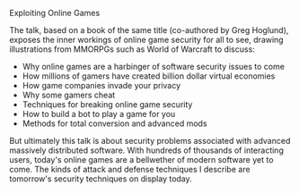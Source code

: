 Exploiting Online Games

The talk, based on a book of the same title (co-authored by Greg
Hoglund), exposes the inner workings of online game security for all to
see, drawing illustrations from MMORPGs such as World of Warcraft to
discuss:

  - Why online games are a harbinger of software security issues to come
  - How millions of gamers have created billion dollar virtual economies
  - How game companies invade your privacy
  - Why some gamers cheat
  - Techniques for breaking online game security
  - How to build a bot to play a game for you
  - Methods for total conversion and advanced mods

But ultimately this talk is about security problems associated with
advanced massively distributed software. With hundreds of thousands of
interacting users, today's online games are a bellwether of modern
software yet to come. The kinds of attack and defense techniques I
describe are tomorrow's security techniques on display today.